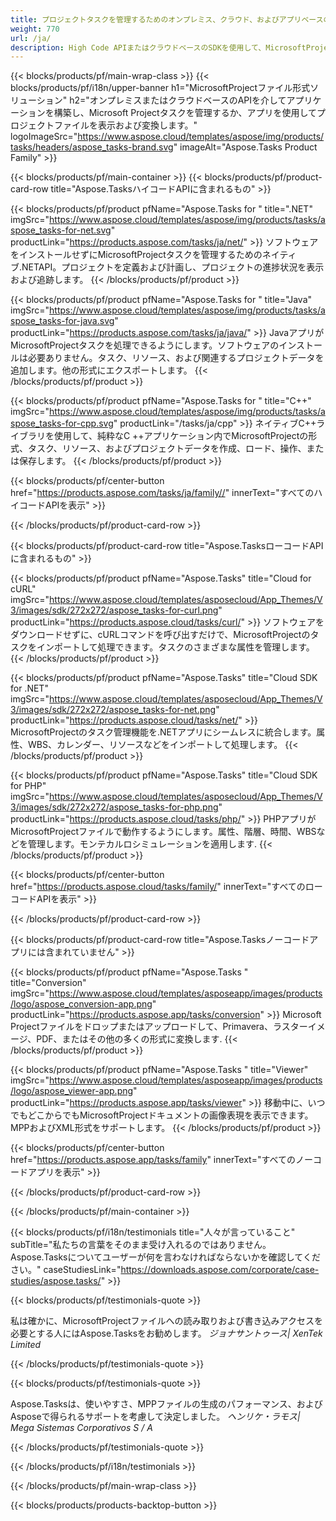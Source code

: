 ```yaml
---
title: プロジェクトタスクを管理するためのオンプレミス、クラウド、およびアプリベースのソリューション 
weight: 770
url: /ja/
description: High Code APIまたはクラウドベースのSDKを使用して、MicrosoftProjectタスクを管理するアプリケーションを構築します。または、クロスプラットフォームアプリを使用して、タスクを表示または変換します。
---
```


{{< blocks/products/pf/main-wrap-class >}}
{{< blocks/products/pf/i18n/upper-banner h1="MicrosoftProjectファイル形式ソリューション" h2="オンプレミスまたはクラウドベースのAPIを介してアプリケーションを構築し、Microsoft Projectタスクを管理するか、アプリを使用してプロジェクトファイルを表示および変換します。" logoImageSrc="https://www.aspose.cloud/templates/aspose/img/products/tasks/headers/aspose_tasks-brand.svg" imageAlt="Aspose.Tasks Product Family" >}}

{{< blocks/products/pf/main-container >}}
{{< blocks/products/pf/product-card-row title="Aspose.TasksハイコードAPIに含まれるもの" >}}

{{< blocks/products/pf/product pfName="Aspose.Tasks for " title=".NET" imgSrc="https://www.aspose.cloud/templates/aspose/img/products/tasks/aspose_tasks-for-net.svg" productLink="https://products.aspose.com/tasks/ja/net/" >}}
ソフトウェアをインストールせずにMicrosoftProjectタスクを管理するためのネイティブ.NETAPI。プロジェクトを定義および計画し、プロジェクトの進捗状況を表示および追跡します。
{{< /blocks/products/pf/product >}}

{{< blocks/products/pf/product pfName="Aspose.Tasks for " title="Java" imgSrc="https://www.aspose.cloud/templates/aspose/img/products/tasks/aspose_tasks-for-java.svg" productLink="https://products.aspose.com/tasks/ja/java/" >}}
JavaアプリがMicrosoftProjectタスクを処理できるようにします。ソフトウェアのインストールは必要ありません。タスク、リソース、および関連するプロジェクトデータを追加します。他の形式にエクスポートします。
{{< /blocks/products/pf/product >}}

{{< blocks/products/pf/product pfName="Aspose.Tasks for " title="C++" imgSrc="https://www.aspose.cloud/templates/aspose/img/products/tasks/aspose_tasks-for-cpp.svg" productLink="/tasks/ja/cpp" >}}
ネイティブC++ライブラリを使用して、純粋なC ++アプリケーション内でMicrosoftProjectの形式、タスク、リソース、およびプロジェクトデータを作成、ロード、操作、または保存します。
{{< /blocks/products/pf/product >}}

{{< blocks/products/pf/center-button href="https://products.aspose.com/tasks/ja/family//" innerText="すべてのハイコードAPIを表示" >}}

{{< /blocks/products/pf/product-card-row >}}

{{< blocks/products/pf/product-card-row title="Aspose.TasksローコードAPIに含まれるもの" >}}

{{< blocks/products/pf/product pfName="Aspose.Tasks" title="Cloud for cURL" imgSrc="https://www.aspose.cloud/templates/asposecloud/App_Themes/V3/images/sdk/272x272/aspose_tasks-for-curl.png" productLink="https://products.aspose.cloud/tasks/curl/" >}}
ソフトウェアをダウンロードせずに、cURLコマンドを呼び出すだけで、MicrosoftProjectのタスクをインポートして処理できます。タスクのさまざまな属性を管理します。
{{< /blocks/products/pf/product >}}

{{< blocks/products/pf/product pfName="Aspose.Tasks" title="Cloud SDK for .NET" imgSrc="https://www.aspose.cloud/templates/asposecloud/App_Themes/V3/images/sdk/272x272/aspose_tasks-for-net.png" productLink="https://products.aspose.cloud/tasks/net/" >}}
MicrosoftProjectのタスク管理機能を.NETアプリにシームレスに統合します。属性、WBS、カレンダー、リソースなどをインポートして処理します。
{{< /blocks/products/pf/product >}}

{{< blocks/products/pf/product pfName="Aspose.Tasks" title="Cloud SDK for PHP" imgSrc="https://www.aspose.cloud/templates/asposecloud/App_Themes/V3/images/sdk/272x272/aspose_tasks-for-php.png" productLink="https://products.aspose.cloud/tasks/php/" >}}
PHPアプリがMicrosoftProjectファイルで動作するようにします。属性、階層、時間、WBSなどを管理します。モンテカルロシミュレーションを適用します.
{{< /blocks/products/pf/product >}}

{{< blocks/products/pf/center-button href="https://products.aspose.cloud/tasks/family/" innerText="すべてのローコードAPIを表示" >}}

{{< /blocks/products/pf/product-card-row >}}

{{< blocks/products/pf/product-card-row title="Aspose.Tasksノーコードアプリには含まれていません" >}}

{{< blocks/products/pf/product pfName="Aspose.Tasks " title="Conversion" imgSrc="https://www.aspose.cloud/templates/asposeapp/images/products/logo/aspose_conversion-app.png" productLink="https://products.aspose.app/tasks/conversion" >}}
Microsoft Projectファイルをドロップまたはアップロードして、Primavera、ラスターイメージ、PDF、またはその他の多くの形式に変換します.
{{< /blocks/products/pf/product >}}

{{< blocks/products/pf/product pfName="Aspose.Tasks " title="Viewer" imgSrc="https://www.aspose.cloud/templates/asposeapp/images/products/logo/aspose_viewer-app.png" productLink="https://products.aspose.app/tasks/viewer" >}}
移動中に、いつでもどこからでもMicrosoftProjectドキュメントの画像表現を表示できます。 MPPおよびXML形式をサポートします。
{{< /blocks/products/pf/product >}}

{{< blocks/products/pf/center-button href="https://products.aspose.app/tasks/family" innerText="すべてのノーコードアプリを表示" >}}

{{< /blocks/products/pf/product-card-row >}}

{{< /blocks/products/pf/main-container >}}

{{< blocks/products/pf/i18n/testimonials title="人々が言っていること" subTitle="私たちの言葉をそのまま受け入れるのではありません。 Aspose.Tasksについてユーザーが何を言わなければならないかを確認してください。" caseStudiesLink="https://downloads.aspose.com/corporate/case-studies/aspose.tasks/" >}}

{{< blocks/products/pf/testimonials-quote >}}
<p class="first">
 私は確かに、MicrosoftProjectファイルへの読み取りおよび書き込みアクセスを必要とする人にはAspose.Tasksをお勧めします。
 <em>
  ジョナサントゥース| XenTek Limited
 </em>
</p>

{{< /blocks/products/pf/testimonials-quote >}}

{{< blocks/products/pf/testimonials-quote >}}
<p class="second">
 Aspose.Tasksは、使いやすさ、MPPファイルの生成のパフォーマンス、およびAsposeで得られるサポートを考慮して決定しました。
 <em>
  ヘンリケ・ラモス| Mega Sistemas Corporativos S / A
 </em>
</p>

{{< /blocks/products/pf/testimonials-quote >}}

{{< /blocks/products/pf/i18n/testimonials >}}

{{< /blocks/products/pf/main-wrap-class >}}

{{< blocks/products/products-backtop-button >}}
